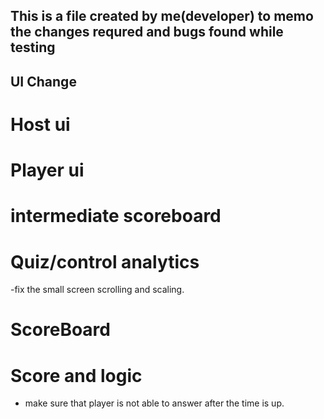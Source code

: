 ## This is a file created by me(developer) to memo the changes requred and bugs found while testing ##


## UI Change ##



# Host ui



# Player ui

# intermediate scoreboard

# Quiz/control analytics
-fix the small screen scrolling and scaling.

# ScoreBoard 



# Score and logic
- make sure that player is not able to answer after the time is up.

